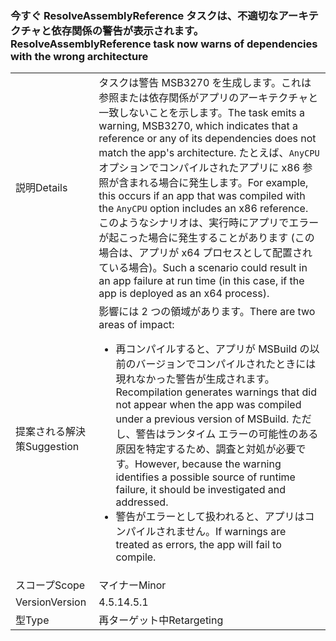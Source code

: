 ### <a name="resolveassemblyreference-task-now-warns-of-dependencies-with-the-wrong-architecture"></a><span data-ttu-id="d343b-101">今すぐ ResolveAssemblyReference タスクは、不適切なアーキテクチャと依存関係の警告が表示されます。</span><span class="sxs-lookup"><span data-stu-id="d343b-101">ResolveAssemblyReference task now warns of dependencies with the wrong architecture</span></span>

|   |   |
|---|---|
|<span data-ttu-id="d343b-102">説明</span><span class="sxs-lookup"><span data-stu-id="d343b-102">Details</span></span>|<span data-ttu-id="d343b-103">タスクは警告 MSB3270 を生成します。これは参照または依存関係がアプリのアーキテクチャと一致しないことを示します。</span><span class="sxs-lookup"><span data-stu-id="d343b-103">The task emits a warning, MSB3270, which indicates that a reference or any of its dependencies does not match the app's architecture.</span></span> <span data-ttu-id="d343b-104">たとえば、<code>AnyCPU</code> オプションでコンパイルされたアプリに x86 参照が含まれる場合に発生します。</span><span class="sxs-lookup"><span data-stu-id="d343b-104">For example, this occurs if an app that was compiled with the <code>AnyCPU</code> option includes an x86 reference.</span></span> <span data-ttu-id="d343b-105">このようなシナリオは、実行時にアプリでエラーが起こった場合に発生することがあります (この場合は、アプリが x64 プロセスとして配置されている場合)。</span><span class="sxs-lookup"><span data-stu-id="d343b-105">Such a scenario could result in an app failure at run time (in this case, if the app is deployed as an x64 process).</span></span>|
|<span data-ttu-id="d343b-106">提案される解決策</span><span class="sxs-lookup"><span data-stu-id="d343b-106">Suggestion</span></span>|<span data-ttu-id="d343b-107">影響には 2 つの領域があります。</span><span class="sxs-lookup"><span data-stu-id="d343b-107">There are two areas of impact:</span></span><ul><li><span data-ttu-id="d343b-108">再コンパイルすると、アプリが MSBuild の以前のバージョンでコンパイルされたときには現れなかった警告が生成されます。</span><span class="sxs-lookup"><span data-stu-id="d343b-108">Recompilation generates warnings that did not appear when the app was compiled under a previous version of MSBuild.</span></span> <span data-ttu-id="d343b-109">ただし、警告はランタイム エラーの可能性のある原因を特定するため、調査と対処が必要です。</span><span class="sxs-lookup"><span data-stu-id="d343b-109">However, because the warning identifies a possible source of runtime failure, it should be investigated and addressed.</span></span></li><li><span data-ttu-id="d343b-110">警告がエラーとして扱われると、アプリはコンパイルされません。</span><span class="sxs-lookup"><span data-stu-id="d343b-110">If warnings are treated as errors, the app will fail to compile.</span></span></li></ul>|
|<span data-ttu-id="d343b-111">スコープ</span><span class="sxs-lookup"><span data-stu-id="d343b-111">Scope</span></span>|<span data-ttu-id="d343b-112">マイナー</span><span class="sxs-lookup"><span data-stu-id="d343b-112">Minor</span></span>|
|<span data-ttu-id="d343b-113">Version</span><span class="sxs-lookup"><span data-stu-id="d343b-113">Version</span></span>|<span data-ttu-id="d343b-114">4.5.1</span><span class="sxs-lookup"><span data-stu-id="d343b-114">4.5.1</span></span>|
|<span data-ttu-id="d343b-115">型</span><span class="sxs-lookup"><span data-stu-id="d343b-115">Type</span></span>|<span data-ttu-id="d343b-116">再ターゲット中</span><span class="sxs-lookup"><span data-stu-id="d343b-116">Retargeting</span></span>|

